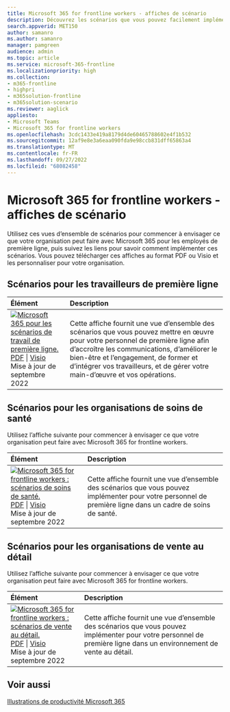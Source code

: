 ```yaml
---
title: Microsoft 365 for frontline workers - affiches de scénario
description: Découvrez les scénarios que vous pouvez facilement implémenter pour les travailleurs de première ligne de votre organisation avec ces affiches téléchargeables.
search.appverid: MET150
author: samanro
ms.author: samanro
manager: pamgreen
audience: admin
ms.topic: article
ms.service: microsoft-365-frontline
ms.localizationpriority: high
ms.collection:
- m365-frontline
- highpri
- m365solution-frontline
- m365solution-scenario
ms.reviewer: aaglick
appliesto:
- Microsoft Teams
- Microsoft 365 for frontline workers
ms.openlocfilehash: 3cdc1433e419a8179d4de60465788602e4f1b532
ms.sourcegitcommit: 12af9e8e3a6eaa090fda9e98ccb831dff65863a4
ms.translationtype: MT
ms.contentlocale: fr-FR
ms.lasthandoff: 09/27/2022
ms.locfileid: "68082458"
---
```

# <a name="microsoft-365-for-frontline-workers---scenario-posters"></a>Microsoft 365 for frontline workers - affiches de scénario

Utilisez ces vues d’ensemble de scénarios pour commencer à envisager ce que votre organisation peut faire avec Microsoft 365 pour les employés de première ligne, puis suivez les liens pour savoir comment implémenter ces scénarios. Vous pouvez télécharger ces affiches au format PDF ou Visio et les personnaliser pour votre organisation.

## <a name="scenarios-for-frontline-workers"></a>Scénarios pour les travailleurs de première ligne

| Élément | Description |
|:-----|:-----|
|[![Microsoft 365 pour les scénarios de travail de première ligne.](media/m365-frontline-scenarios-thumb.png)](https://go.microsoft.com/fwlink/?linkid=2206713) <br/> [PDF](https://go.microsoft.com/fwlink/?linkid=2206713) \| [Visio](https://go.microsoft.com/fwlink/?linkid=2206386)  <br>Mise à jour de septembre 2022   |Cette affiche fournit une vue d’ensemble des scénarios que vous pouvez mettre en œuvre pour votre personnel de première ligne afin d’accroître les communications, d’améliorer le bien-être et l’engagement, de former et d’intégrer vos travailleurs, et de gérer votre main-d’œuvre et vos opérations.|

## <a name="scenarios-for-healthcare-organizations"></a>Scénarios pour les organisations de soins de santé

Utilisez l’affiche suivante pour commencer à envisager ce que votre organisation peut faire avec Microsoft 365 for frontline workers.

| Élément | Description |
|:-----|:-----|
|[![Microsoft 365 for frontline workers : scénarios de soins de santé.](media/m365-frontline-healthcare-thumb.png)](https://go.microsoft.com/fwlink/?linkid=2206475) <br/> [PDF](https://go.microsoft.com/fwlink/?linkid=2206475) \| [Visio](https://go.microsoft.com/fwlink/?linkid=2206474)  <br>Mise à jour de septembre 2022   |Cette affiche fournit une vue d’ensemble des scénarios que vous pouvez implémenter pour votre personnel de première ligne dans un cadre de soins de santé.|

## <a name="scenarios-for-retail-organizations"></a>Scénarios pour les organisations de vente au détail

Utilisez l’affiche suivante pour commencer à envisager ce que votre organisation peut faire avec Microsoft 365 for frontline workers.

| Élément | Description |
|:-----|:-----|
|[![Microsoft 365 for frontline workers : scénarios de vente au détail.](media/m365-frontline-retail-thumb.png)](https://go.microsoft.com/fwlink/?linkid=2206476) <br/> [PDF](https://go.microsoft.com/fwlink/?linkid=2206476) \| [Visio](https://go.microsoft.com/fwlink/?linkid=2206271)  <br>Mise à jour de septembre 2022   |Cette affiche fournit une vue d’ensemble des scénarios que vous pouvez implémenter pour votre personnel de première ligne dans un environnement de vente au détail.|

## <a name="see-also"></a>Voir aussi

[Illustrations de productivité Microsoft 365](/microsoft-365/solutions/productivity-illustrations.md)